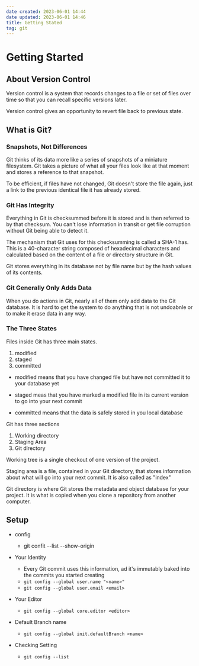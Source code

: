 ```yaml
---
date created: 2023-06-01 14:44
date updated: 2023-06-01 14:46
title: Getting Stated
tag: git
---
```


# Getting Started

## About Version Control

Version control is a system that records changes to a file or set of files over time so that you can recall specific versions later.

Version control gives an opportunity to revert file back to previous state.

## What is Git?

### Snapshots, Not Differences

Git thinks of its data more like a series of snapshots of a miniature filesystem. Git takes a picture of what all your files look like at that moment and stores a reference to that snapshot.

To be efficient, if files have not changed, Git doesn't store the file again, just a link to the previous identical file it has already stored.

### Git Has Integrity

Everything in Git is checksummed before it is stored and is then referred to by that checksum. You can't lose information in transit or get file corruption without Git being able to detect it.

The mechanism that Git uses for this checksumming is called a SHA-1 has. This is a 40-character string composed of hexadecimal characters and calculated based on the content of a file or directory structure in Git.

Git stores everything in its database not by file name but by the hash values of its contents.

### Git Generally Only Adds Data

When you do actions in Git, nearly all of them only add data to the Git database. It is hard to get the system to do anything that is not undoabnle or to make it erase data in any way.

### The Three States

Files inside Git has three main states.

1. modified
2. staged
3. committed

- modified means that you have changed file but have not committed it to your database yet

- staged meas that you have marked a modified file in its current version to go into your next commit

- committed means that the data is safely stored in you local database

Git has three sections

1. Working directory
2. Staging Area
3. Git directory

Working tree is a single checkout of one version of the project.

Staging area is a file, contained in your Git directory, that stores information about what will go into your next commit. It is also called as "index"

Git directory is where Git stores the metadata and object database for your project. It is what is copied when you clone a repository from another computer.

## Setup

- config

  - git confit --list --show-origin

- Your Identity

  - Every Git commit uses this information, ad it's immutably baked into the commits you started creating
  - `git config --global user.name "<name>"`
  - `git config --global user.email <email>`

- Your Editor

  - `git config --global core.editor <editor>`

- Default Branch name

  - `git config --global init.defaultBranch <name>`

- Checking Setting
  - `git config --list`
